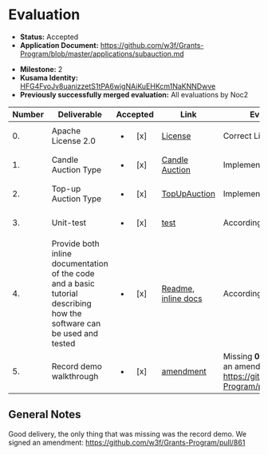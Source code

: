 # Evaluation

- **Status:** Accepted 
- **Application Document:**  https://github.com/w3f/Grants-Program/blob/master/applications/subauction.md
* **Milestone:** 2
* **Kusama Identity:** [HFG4FvoJv8uanizzetS1tPA6wigNAiKuEHKcm1NaKNNDwve](https://polkascan.io/pre/kusama/account/HFG4FvoJv8uanizzetS1tPA6wigNAiKuEHKcm1NaKNNDwve)
* **Previously successfully merged evaluation:** All evaluations by Noc2

| Number | Deliverable | Accepted | Link | Evaluation Notes |
| ------ | ----------- | :------: | ---- |----------------- |
| 0. | Apache License 2.0 | <ul><li>[x] </li></ul> | [License](https://github.com/galacticcouncil/Basilisk-node/blob/feat/auctions/LICENSE) | Correct License |
| 1. | Candle Auction Type | <ul><li>[x] </li></ul> | [Candle Auction](https://github.com/galacticcouncil/Basilisk-node/blob/54cd045ed2c6848039ed02dff0dc2051ebdd4063/pallets/auctions/src/lib.rs#L1146) | Implemented |
| 2. | Top-up Auction Type | <ul><li>[x] </li></ul> | [TopUpAuction](https://github.com/galacticcouncil/Basilisk-node/blob/54cd045ed2c6848039ed02dff0dc2051ebdd4063/pallets/auctions/src/lib.rs#L1004) | Implemented |
| 3. | Unit-test | <ul><li>[x] </li></ul> | [test](https://github.com/galacticcouncil/Basilisk-node/blob/feat/auctions/pallets/auctions/src/tests.rs) | According to the contract |
| 4. | Provide both inline documentation of the code and a basic tutorial describing how the software can be used and tested | <ul><li>[x] </li></ul> | [Readme](https://github.com/galacticcouncil/Basilisk-node/blob/feat/auctions/README.md), [inline docs](https://github.com/galacticcouncil/Basilisk-node/blob/175850c7edb3cc561351e9f68255c89cadf09634/pallets/auctions/src/lib.rs#L21) | According to the contract |
| 5. | Record demo walkthrough | <ul><li>[x] </li></ul> | [amendment](https://github.com/w3f/Grants-Program/pull/861) | Missing **08.03.22:** We signed an amendment: https://github.com/w3f/Grants-Program/pull/861 |

## General Notes

Good delivery, the only thing that was missing was the record demo. We signed an amendment: https://github.com/w3f/Grants-Program/pull/861
